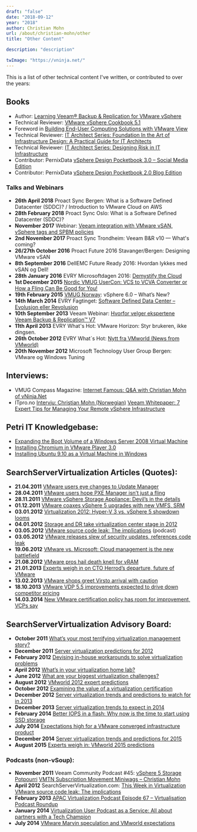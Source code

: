 ```yaml
---
draft: "false"
date: "2018-09-12"
year: "2018"
author: Christian Mohn
url: /about/christian-mohn/other
title: "Other Content"

description: "description"

twImage: "https://vninja.net/"
---
```


This is a list of other technical content I've written, or contributed to over the years:

## Books
* Author: [Learning Veeam® Backup & Replication for VMware vSphere](https://www.amazon.com/Learning-Veeam%C2%AE-Backup-Replication-vSphere/dp/1782174176)
* Technical Reviewer: [VMware vSphere Cookbook 5.1](http://www.packtpub.com/vmware-vsphere-5-1-cookbook/book)
* Foreword in [Building End-User Computing Solutions with VMware View](http://www.lulu.com/shop/mike-laverick-and-barry-coombs/building-end-user-computing-solutions-with-vmware-view/ebook/product-20309411.html)
* Technical Reviewer: [IT Architect Series: Foundation In the Art of Infrastructure Design: A Practical Guide for IT Architects](https://www.amazon.com/Architect-Foundation-Infrastructure-Practical-Architects-ebook/dp/B074WDCD4S)
* Technical Reviewer: [IT Architect Series: Designing Risk in IT Infrastructure](https://www.amazon.com/Architect-Designing-Risk-Infrastructure/dp/0999092901/ref=sr_1_1?ie=UTF8&qid=1535662231&sr=8-1&keywords=designing+risk+in+it+infrastructure)
* Contributor: PernixData [vSphere Design Pocketbook 3.0 – Social Media Edition](http://www.pernixdata.com/resource/vsphere-design-pocketbook-30-social-media-edition)
* Contributor: PernixData [vSphere Design Pocketbook 2.0 Blog Edition](http://info.pernixdata.com/vsphere-pocketbook-2.0?MS=T)

### Talks and Webinars
* **26th April 2018** Proact Sync Bergen: What is a Software Defined Datacenter (SDDC)? / Introduction to VMware Cloud on AWS 
* **28th February 2018** Proact Sync Oslo: What is a Software Defined Datacenter (SDDC)?
* **November 2017** Webinar: [Veeam integration with VMware vSAN, vSphere tags and SPBM policies](https://www.veeam.com/videos/integration-vmware-vsan-vsphere-spbm-policies-10542.html)
* **2nd November 2017** Proact Sync Trondheim: Veeam B&R v10 — What's coming?
* **26/27th October 2016** Proact Future 2016 Stavanger/Bergen: Designing VMware vSAN
* **8th September 2016** DellEMC Future Ready 2016: Hvordan lykkes med vSAN og Dell!
* **28th January 2016**
EVRY Microsoftdagen 2016: [Demystify the Cloud](https://www.evry.no/globalassets/marked/dokumenter/program-microsoftdagen-2016.pdf)
* **1st December 2015**
[Nordic VMUG UserCon: VCS to VCVA Converter or How a Fling Can Be Good for You!
](https://www.vmug.com/p/cm/ld/fid=10931)
* **19th February 2015**
[VMUG Norway](http://vmug.no): vSphere 6.0 – What’s New?
* **14th March 2014**
EVRY Fagtinget: [Software Defined Data Center – Evolusjon eller Revolusjon](http://evryfagtinget2014.sched.org/event/c1e93d1146c2a2b4d9e9564ce9b1b034#.UzAi-NzdtQ4)
* **10th September 2013**
Veeam Webinar: [Hvorfor velger ekspertene Veeam Backup & Replication™ V7](http://www.veeam.com/videos/hvorfor-velger-ekspertene-veeam-backup-replication-v7-3099.html)
* **11th April 2013**
EVRY What's Hot: VMware Horizon: Styr brukeren, ikke dingsen.
* **26th October 2012**
EVRY What´s Hot: [Nytt fra VMworld (News from VMworld)](http://www.evry.no/landingpages/events/whatshot/bergen/bergen/presentasjoner/)
* **20th November 2012**
Microsoft Technology User Group Bergen: VMware og Windows Tuning

## Interviews:
* VMUG Compass Magazine: [Internet Famous: Q&A with Christian Mohn of vNinja.Net](http://www.nxtbook.com/nxtbooks/vmug/compass_vol2issue1/)
* ITpro.no [Intervju: Christian Mohn (Norwegian)](http://itpro.no/artikkel/17085/intervju-christian-mohn/)
[Veeam Whitepaper: 7 Expert Tips for Managing Your Remote vSphere Infrastructure](http://go.veeam.com/wp-2011-christian-mohn-7-expert-tips-managing-remote-vsphere.html)

## Petri IT Knowledgebase:

* [Expanding the Boot Volume of a Windows Server 2008 Virtual Machine](http://www.petri.co.il/expanding-boot-volumes-for-server-2008-vm.htm)
* [Installing Chromium in VMware Player 3.0](http://www.petri.co.il/installing-chromium-in-vmware-player-3-0.htm)
* [Installing Ubuntu 9.10 as a Virtual Machine in Windows](http://www.petri.co.il/installing-ubuntu-9-10-as-a-virtual-machine-in-windows.htm)

## SearchServerVirtualization Articles (Quotes):
* **21.04.2011**
    [VMware users eye changes to Update Manager](http://searchservervirtualization.techtarget.com/news/2240161773/VMware-pros-hail-death-knell-for-vRAM)
* **28.04.2011**
    [VMware users hope PXE Manager isn’t just a fling](http://searchservervirtualization.techtarget.com/news/2240035290/VMware-users-hope-PXE-Manager-isnt-just-a-fling)
* **28.11.2011**
    [VMware vSphere Storage Appliance: Devil’s in the details](http://searchservervirtualization.techtarget.com/news/2240111622/VMware-vSphere-Storage-Appliance-Devils-in-the-details)
* **01.12.2011**
    [VMware coaxes vSphere 5 upgrades with new VMFS, SRM](http://searchservervirtualization.techtarget.com/news/2240111860/VMware-coaxes-vSphere-5-upgrades-with-new-VMFS-SRM)
* **03.01.2012**
[Virtualization 2012: Hyper-V 3 vs. vSphere 5 showdown looms](http://searchservervirtualization.techtarget.com/news/2240113209/Virtualization-2012-Hyper-V-3-vs-vSphere-5-showdown-looms)
* **04.01.2012**
[Storage and DR take virtualization center stage in 2012](http://searchservervirtualization.techtarget.com/news/2240113276/Storage-and-DR-take-virtualization-center-stage-in-2012)
* **03.05.2012**
[VMware source code leak: The implications](http://searchservervirtualization.techtarget.com/podcast/VMware-source-code-leak-The-implications?utm_source=twitter&utm_medium=social&utm_campaign=servervirt_tt_kkessinger&utm_content=050312_1028am_podcast_source%20code%20leak) (podcast)
* **03.05.2012**
[VMware releases slew of security updates, references code leak](http://itknowledgeexchange.techtarget.com/server-virtualization/vmware-releases-slew-of-security-updates-references-code-leak/)
* **19.06.2012**
[VMware vs. Microsoft: Cloud management is the new battlefield](http://searchservervirtualization.techtarget.com/news/2240158346/VMware-vs-Microsoft-Cloud-management-is-the-new-battlefield)
* **21.08.2012**
[VMware pros hail death knell for vRAM](http://searchservervirtualization.techtarget.com/news/2240161773/VMware-pros-hail-death-knell-for-vRAM)
* **21.01.2013**
[Experts weigh in on CTO Herrod’s departure, future of VMware](http://searchservervirtualization.techtarget.com/news/2240176407/Experts-weigh-in-on-CTO-Herrods-departure-future-of-VMware)
* **13.02.2013**
[VMware shops greet Virsto arrival with caution](http://searchservervirtualization.techtarget.com/news/2240178009/VMware-shops-greet-Virsto-arrival-with-caution)
* **18.10.2013**
[VMware VDP 5.5 improvements expected to drive down competitor pricing](http://searchservervirtualization.techtarget.com/news/2240207515/VMware-VDP-55-improvements-expected-to-drive-down-competitor-pricing)
* **14.03.2014**
[New VMware certification policy has room for improvement, VCPs say](http://searchservervirtualization.techtarget.com/news/2240216071/New-VMware-certification-policy-has-room-for-improvement-VCPs-say)

## SearchServerVirtualization Advisory Board:
* **October 2011**
[What’s your most terrifying virtualization management story?](http://searchservervirtualization.techtarget.com/answer/Whats-your-most-terrifying-virtualization-management-story)
* **December 2011**
[Server virtualization predictions for 2012](http://searchservervirtualization.techtarget.com/tip/Server-virtualization-predictions-for-2012)
* **February 2012**
[Devising in-house workarounds to solve virtualization problems](http://searchservervirtualization.techtarget.com/feature/Devising-in-house-workarounds-to-solve-virtualization-problems)
* **April 2012**
[What’s in your virtualization home lab?](http://searchservervirtualization.techtarget.com/answer/Whats-in-your-virtualization-home-lab)
* **June 2012**
[What are your biggest virtualization challenges?](http://searchservervirtualization.techtarget.com/answer/What-are-your-biggest-virtualization-challenges)
* **August 2012**
[VMworld 2012 expert predictions](http://searchservervirtualization.techtarget.com/feature/VMworld-2012-expert-predictions)
* **October 2012**
[Examining the value of a virtualization certification](http://searchservervirtualization.techtarget.com/feature/Examining-the-value-of-a-virtualization-certification)
* **December 2012**
[Server virtualization trends and predictions to watch for in 2013](http://searchservervirtualization.techtarget.com/feature/Server-virtualization-trends-and-predictions-to-watch-for-in-2013)
* **December 2013**
[Server virtualization trends to expect in 2014](http://searchservervirtualization.techtarget.com/feature/Server-virtualization-trends-to-expect-in-2014)
* **February 2014**
[Better IOPS in a flash: Why now is the time to start using SSD storage](http://searchservervirtualization.techtarget.com/feature/Better-IOPS-in-a-flash-Why-now-is-the-time-to-start-using-SSD-storage)
* **July 2014**
[Expectations high for a VMware converged infrastructure product](http://searchservervirtualization.techtarget.com/feature/Expectations-high-for-a-VMware-converged-infrastructure-product)
* **December 2014**
[Server virtualization trends and predictions for 2015](http://searchservervirtualization.techtarget.com/feature/Server-virtualization-trends-and-predictions-for-2015)
* **August 2015**
[Experts weigh in: VMworld 2015 predictions](http://searchservervirtualization.techtarget.com/feature/Experts-weigh-in-VMworld-2015-predictions?utm_campaign=ssv_dcv2&utm_medium=social&utm_source=twitter&utm_content=1440442870#%23)

### Podcasts (non-vSoup):
* **November 2011**
    Veeam Community Podcast #45: [vSphere 5 Storage Potpourri](http://www.veeam.com/podcast/episode-45-%E2%80%93-vsphere-5-storage-potpourri.html)
    [VMTN Subscription Movement Miniwags – Christian Mohn](http://www.rtfm-ed.co.uk/2011/11/24/vmtn-subscription-movement-miniwags-%E2%80%93-christian-mohn/)
* **April 2012**
    SearchServerVirtualization.com: [This Week in Virtualization VMware source code leak: The implications](http://searchservervirtualization.techtarget.com/podcast/VMware-source-code-leak-The-implications)
* **February 2013**
    [APAC Virtualization Podcast Episode 67 – Virtualisation Podcast Roundup](http://apacvirtual.com/2013/02/18/episode-67-virtualisation-podcast-roundup/)
* **January 2014**
    [Virtualization User Podcast as a Service: All about partners with a Tech Champion](http://vupaas.com/2014/01/15/007-chrisitan-mohn/)
* **July 2014**
    [VMware Marvin speculation and VMworld expectations](http://searchservervirtualization.techtarget.com/podcast/VMware-Marvin-speculation-and-VMworld-expectations)

